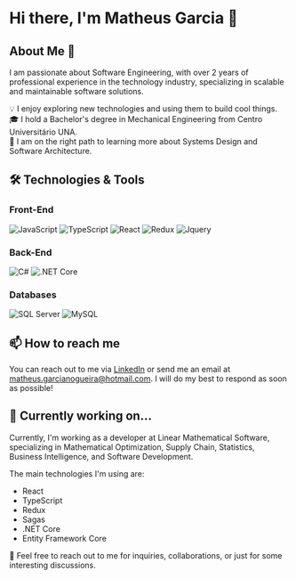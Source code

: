 # Hi there, I'm Matheus Garcia 👋

## About Me 🚀
I am passionate about Software Engineering, with over 2 years of professional experience in the technology industry, specializing in scalable and maintainable software solutions. 

💡 I enjoy exploring new technologies and using them to build cool things.\
🎓 I hold a Bachelor's degree in Mechanical Engineering from Centro Universitário UNA.\
🌱 I am on the right path to learning more about Systems Design and Software Architecture.

## 🛠️ Technologies & Tools

### Front-End
![JavaScript](https://img.shields.io/badge/-JavaScript-000?&logo=JavaScript)
![TypeScript](https://img.shields.io/badge/-TypeScript-000?&logo=TypeScript)
![React](https://img.shields.io/badge/-React-000?&logo=React)
![Redux](https://img.shields.io/badge/-Redux-000?&logo=Redux)
![Jquery](https://img.shields.io/badge/-jquery-000?&logo=jquery)

### Back-End
![C#](https://img.shields.io/badge/-C%23-000?&logo=csharp)
![.NET Core](https://img.shields.io/badge/-.NET%20Core-000?&logo=.net)

### Databases
![SQL Server](https://img.shields.io/badge/-SQL%20Server-CC2927?&logo=Microsoft%20SQL%20Server&logoColor=white)
![MySQL](https://img.shields.io/badge/-MySQL-000?&logo=MySQL)

## 📫 How to reach me

You can reach out to me via [LinkedIn](https://www.linkedin.com/in/matheusgarcianogueira) or send me an email at matheus.garcianogueira@hotmail.com. I will do my best to respond as soon as possible!

## 🚧 Currently working on...
Currently, I'm working as a developer at Linear Mathematical Software, specializing in Mathematical Optimization, Supply Chain, Statistics, Business Intelligence, and Software Development.

The main technologies I'm using are:
- React
- TypeScript
- Redux 
- Sagas
- .NET Core
- Entity Framework Core
  
💬 Feel free to reach out to me for inquiries, collaborations, or just for some interesting discussions.
